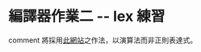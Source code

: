 # 編譯器作業二 -- lex 練習

comment 將採用[此網站](http://www.lysator.liu.se/c/ANSI-C-grammar-l.html "")之作法，以演算法而非正則表達式。




